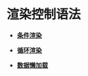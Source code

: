 # 渲染控制语法

- **[条件渲染](ts-rending-control-syntax-if-else.md)**

- **[循环渲染](ts-rending-control-syntax-foreach.md)**

- **[数据懒加载](ts-rending-control-syntax-lazyforeach.md)**